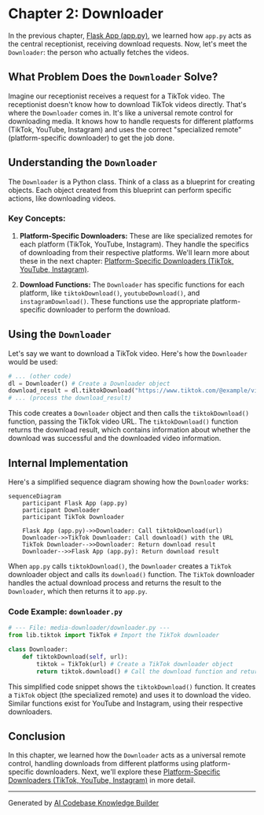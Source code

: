 # Chapter 2: Downloader

In the previous chapter, [Flask App (app.py)](01_flask_app__app_py_.md), we learned how `app.py` acts as the central receptionist, receiving download requests. Now, let's meet the `Downloader`: the person who actually fetches the videos.

## What Problem Does the `Downloader` Solve?

Imagine our receptionist receives a request for a TikTok video. The receptionist doesn't know how to download TikTok videos directly.  That's where the `Downloader` comes in. It's like a universal remote control for downloading media.  It knows how to handle requests for different platforms (TikTok, YouTube, Instagram) and uses the correct "specialized remote" (platform-specific downloader) to get the job done.

## Understanding the `Downloader`

The `Downloader` is a Python class.  Think of a class as a blueprint for creating objects.  Each object created from this blueprint can perform specific actions, like downloading videos.

### Key Concepts:

1. **Platform-Specific Downloaders:** These are like specialized remotes for each platform (TikTok, YouTube, Instagram).  They handle the specifics of downloading from their respective platforms. We'll learn more about these in the next chapter: [Platform-Specific Downloaders (TikTok, YouTube, Instagram)](03_platform_specific_downloaders__tiktok__youtube__instagram_.md).

2. **Download Functions:** The `Downloader` has specific functions for each platform, like `tiktokDownload()`, `youtubeDownload()`, and `instagramDownload()`.  These functions use the appropriate platform-specific downloader to perform the download.

## Using the `Downloader`

Let's say we want to download a TikTok video. Here's how the `Downloader` would be used:

```python
# ... (other code)
dl = Downloader() # Create a Downloader object
download_result = dl.tiktokDownload("https://www.tiktok.com/@example/video/12345") # Download the TikTok video
# ... (process the download_result)
```

This code creates a `Downloader` object and then calls the `tiktokDownload()` function, passing the TikTok video URL. The `tiktokDownload()` function returns the download result, which contains information about whether the download was successful and the downloaded video information.

## Internal Implementation

Here's a simplified sequence diagram showing how the `Downloader` works:

```mermaid
sequenceDiagram
    participant Flask App (app.py)
    participant Downloader
    participant TikTok Downloader

    Flask App (app.py)->>Downloader: Call tiktokDownload(url)
    Downloader->>TikTok Downloader: Call download() with the URL
    TikTok Downloader-->>Downloader: Return download result
    Downloader-->>Flask App (app.py): Return download result
```

When `app.py` calls `tiktokDownload()`, the `Downloader` creates a `TikTok` downloader object and calls its `download()` function. The `TikTok` downloader handles the actual download process and returns the result to the `Downloader`, which then returns it to `app.py`.

### Code Example: `downloader.py`

```python
# --- File: media-downloader/downloader.py ---
from lib.tiktok import TikTok # Import the TikTok downloader

class Downloader:
    def tiktokDownload(self, url):
        tiktok = TikTok(url) # Create a TikTok downloader object
        return tiktok.download() # Call the download function and return the result
```

This simplified code snippet shows the `tiktokDownload()` function. It creates a `TikTok` object (the specialized remote) and uses it to download the video.  Similar functions exist for YouTube and Instagram, using their respective downloaders.


## Conclusion

In this chapter, we learned how the `Downloader` acts as a universal remote control, handling downloads from different platforms using platform-specific downloaders. Next, we'll explore these [Platform-Specific Downloaders (TikTok, YouTube, Instagram)](03_platform_specific_downloaders__tiktok__youtube__instagram_.md) in more detail.


---

Generated by [AI Codebase Knowledge Builder](https://github.com/The-Pocket/Tutorial-Codebase-Knowledge)